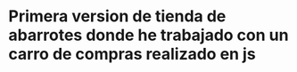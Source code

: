 # Primera version de tienda de abarrotes donde he trabajado con un carro de compras realizado en js
